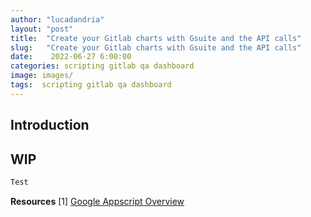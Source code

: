 ```yaml
---
author: "lucadandria"
layout: "post"
title:  "Create your Gitlab charts with Gsuite and the API calls"
slug:   "Create your Gitlab charts with Gsuite and the API calls"
date:    2022-06-27 6:00:00
categories: scripting gitlab qa dashboard
image: images/
tags:  scripting gitlab qa dashboard
---
```


## Introduction


## WIP

```javascript
Test
```

**Resources**
[1] [Google Appscript Overview](https://developers.google.com/apps-script/overview)
